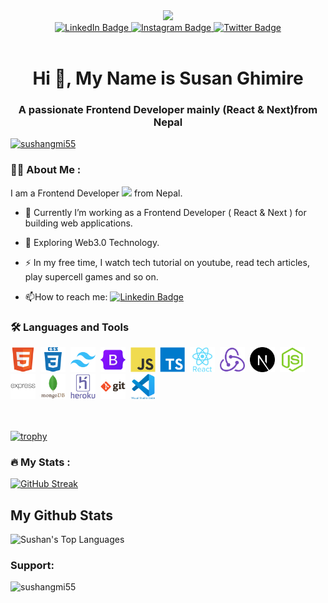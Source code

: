 <div id="header" align="center">
  <img src="https://media.giphy.com/media/M9gbBd9nbDrOTu1Mqx/giphy.gif" width="100"/>
</div>
<div id="badges" align="center">
 <a href="https://www.linkedin.com/in/sushan-ghimire-92602917a" />
 <img src="https://img.shields.io/badge/LinkedIn-blue?style=for-the-badge&logo=linkedin&logoColor=white" alt="LinkedIn Badge"/>
 </a>
  <a href="https://www.instagram.com/sushan.ghimire55" />
  <img src="https://img.shields.io/badge/Instagram-red?style=for-the-badge&logo=instagram&logoColor=white" alt="Instagram Badge"/>
  </a>
  <a href="https://twitter.com/sushangmi55">
  <img src="https://img.shields.io/badge/Twitter-blue?style=for-the-badge&logo=twitter&logoColor=white" alt="Twitter Badge"/>
  </a>
</div>
<div align="center">
<img src="https://komarev.com/ghpvc/?username=your-github-SushanGhimire&style=flat-square&color=blue" alt=""/>
</div>

<h1 align="center">Hi 👋, My Name is Susan Ghimire</h1>
<h3 align="center">A passionate Frontend Developer mainly (React & Next)from Nepal</h3>
<p align="left"> <a href="https://twitter.com/sushangmi55" target="blank"><img src="https://img.shields.io/twitter/follow/sushangmi55?logo=twitter&style=for-the-badge" alt="sushangmi55" /></a> </p>

<!-- <div align="center">
  <img src="https://media.giphy.com/media/dWesBcTLavkZuG35MI/giphy.gif" width="600" height="300"/>
</div> -->

### :man_technologist: About Me :
I am a Frontend Developer <img src="https://media.giphy.com/media/WUlplcMpOCEmTGBtBW/giphy.gif" width="30"> from Nepal.

- :telescope: Currently I’m working as a Frontend Developer ( React & Next ) for building web applications.

- :seedling: Exploring Web3.0 Technology.

- :zap: In my free time, I watch tech tutorial on youtube, read tech articles, play supercell games and so on.

- :mailbox:How to reach me: [![Linkedin Badge](https://img.shields.io/badge/-sushan-blue?style=flat&logo=Linkedin&logoColor=white)](https://www.linkedin.com/in/sushan-ghimire-92602917a/)

### :hammer_and_wrench: Languages and Tools
<div>
  <img src="https://github.com/devicons/devicon/blob/master/icons/html5/html5-original.svg" title="HTML5" alt="HTML" width="40" height="40"/>&nbsp;
  <img src="https://github.com/devicons/devicon/blob/master/icons/css3/css3-plain-wordmark.svg"  title="CSS3" alt="CSS" width="40" height="40"/>&nbsp;
  <img src="https://github.com/devicons/devicon/blob/master/icons/tailwindcss/tailwindcss-plain.svg"  title="Tailwindcss" alt="Tailwindcss" width="40" height="40"/>&nbsp;
  <img src="https://github.com/devicons/devicon/blob/master/icons/bootstrap/bootstrap-original.svg"  title="Bootstrap" alt="Bootstrap" width="40" height="40"/>&nbsp;
  <img src="https://github.com/devicons/devicon/blob/master/icons/javascript/javascript-original.svg" title="JavaScript" alt="JavaScript" width="40" height="40"/>&nbsp;
    <img src="https://github.com/devicons/devicon/blob/master/icons/typescript/typescript-plain.svg" title="Typescript" alt="Typescript" width="40" height="40"/>&nbsp;
  <img src="https://github.com/devicons/devicon/blob/master/icons/react/react-original-wordmark.svg" title="React" alt="React" width="40" height="40"/>&nbsp;
  <img src="https://github.com/devicons/devicon/blob/master/icons/redux/redux-original.svg" title="Redux" alt="Redux " width="40" height="40"/>&nbsp;
  <img src="https://github.com/devicons/devicon/blob/master/icons/nextjs/nextjs-original.svg" title="Next" alt="Next " width="40" height="40"/>&nbsp;
  <img src="https://github.com/devicons/devicon/blob/master/icons/nodejs/nodejs-original.svg" title="NodeJS" alt="NodeJS" width="40" height="40"/>&nbsp;
  <img src="https://github.com/devicons/devicon/blob/master/icons/express/express-original-wordmark.svg" title="Express" alt="Express" width="40" height="40"/>&nbsp;
  <img src="https://github.com/devicons/devicon/blob/master/icons/mongodb/mongodb-original-wordmark.svg" title="MongoDb" alt="MongoDb" width="40" height="40"/>&nbsp;
  <img src="https://github.com/devicons/devicon/blob/master/icons/heroku/heroku-original-wordmark.svg" title="Heroku" alt="Heroku" width="40" height="40"/>&nbsp;
  <img src="https://github.com/devicons/devicon/blob/master/icons/git/git-original-wordmark.svg" title="Git" **alt="Git" width="40" height="40"/>&nbsp;
  <img src="https://github.com/devicons/devicon/blob/master/icons/vscode/vscode-original-wordmark.svg" title="VsCode" alt="VsCode" width="40" height="40"/>&nbsp;
  <br>
  <br>
  <br>
</div>

<!-- Trophy -->
[![trophy](https://github-profile-trophy.vercel.app/?username=SushanGhimire)](https://github.com/ryo-ma/github-profile-trophy)


### :fire: My Stats :
[![GitHub Streak](http://github-readme-streak-stats.herokuapp.com?user=SushanGhimire&theme=dark)](https://git.io/streak-stats)

## My Github Stats
<p align="">
    <img alt="Sushan's Top Languages" src="https://github-readme-stats.vercel.app/api/top-langs/?username=SushanGhimire&langs_count=8&layout=compact&theme=react&hide_border=true&bg_color=1F222E&title_color=368f8b&icon_color=F8D866&hide=Jupyter%20Notebook" height="192px"/>
</p>


<h3 align="left">Support:</h3>
<p><a href="https://www.buymeacoffee.com/sushangmi55"> <img align="left" src="https://cdn.buymeacoffee.com/buttons/v2/default-yellow.png" height="50" width="210" alt="sushangmi55" /></a></p><br><br>
